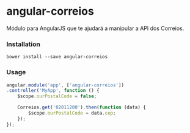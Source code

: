 # angular-correios

Módulo para AngularJS que te ajudará a manipular a API dos Correios.

### Installation
```
bower install --save angular-correios
```

### Usage
```js
angular.module('app', ['angular-correios'])
.controller('MyApp', function () {
	$scope.ourPostalCode = false;

	Correios.get('02011200').then(function (data) {
		$scope.ourPostalCode = data.cep;
	});
});
```